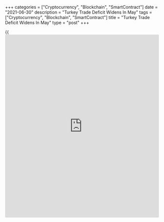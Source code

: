 +++
categories = ["Cryptocurrency", "Blockchain", "SmartContract"]
date = "2021-06-30"
description = "Turkey Trade Deficit Widens In May"
tags = ["Cryptocurrency", "Blockchain", "SmartContract"]
title = "Turkey Trade Deficit Widens In May"
type = "post"
+++

{{<iframe id="large-banner" src="https://www.bounty.group/#slide=28.0" width="100%" height="600" scrolling="no" style="border: 0px solid rgb(216, 221, 230); border-radius: 3px;">}}

Turkey's trade deficit widened in May from last year, the Turkish
Statistical Institute showed on Wednesday.

The trade deficit narrowed to $4.129 billion in May from $3.436 billion
in the same period last year. In April, trade deficit was $3.1 billion.

Exports accelerated 65.7 percent annually in May and imports gained 54.0
percent.

Excluding energy and non-monetary gold, exports grew 68.6 percent and
imports rose 61.7 percent.

On a seasonally and [calendar](https://www.fintechee.com/web-trader/) adjusted basis, exports gained 2.0 percent
monthly in May and imports rose 2.3 percent.

On an annual basis, [calendar](https://www.fintechee.com/web-trader/) adjusted exports accelerated 63.7 percent
in May and imports surged 51.6 percent.

For comments and feedback [contact](https://www.playgroundfx.com/contact/): editorial@rtt[news](https://www.letsplayfx.com/blog/forex-news-website/).com

[Economic News][1]

 **What parts of the world are seeing the best (and worst) economic
performances lately? Click[here][2] to check out our [Econ Scorecard][2]
and find out! See up-to-the-moment [ranking](https://www.playgroundfx.com/blog/crypto-exchange-ranking/)s for the best and worst
performers in [GDP][3], [unemployment rate][4], [inflation][2] and much
more.**

   1. www.rtt[news](https://www.letsplayfx.com/blog/forex-news-website/).com/Content/EconomicNews.aspx
   2. www.rtt[news](https://www.letsplayfx.com/blog/forex-news-website/).com/economic-scorecard/world-rank/CPI/highest-performance.aspx
   3. www.rtt[news](https://www.letsplayfx.com/blog/forex-news-website/).com/economic-scorecard/world-rank/GDP/highest-performance.aspx
   4. www.rtt[news](https://www.letsplayfx.com/blog/forex-news-website/).com/economic-scorecard/world-rank/unemployment-rate/lowest-performance.aspx